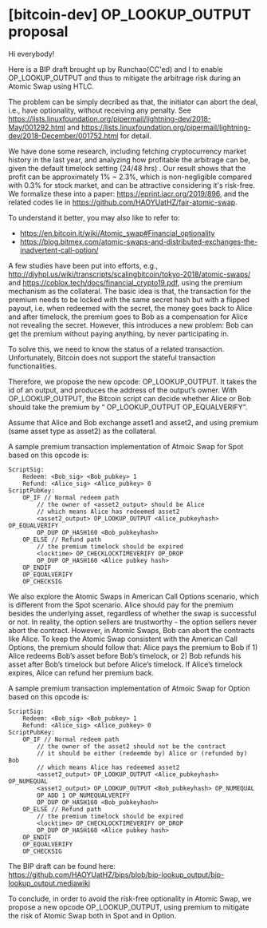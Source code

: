 # [bitcoin-dev] OP_LOOKUP_OUTPUT proposal

Hi everybody!

Here is a BIP draft brought up by Runchao(CC'ed) and I to enable OP_LOOKUP_OUTPUT and thus to mitigate the arbitrage risk during an Atomic Swap using HTLC.

The problem can be simply decribed as that, the initiator can abort the deal, i.e., have optionality, without receiving any penalty. See https://lists.linuxfoundation.org/pipermail/lightning-dev/2018-May/001292.html and https://lists.linuxfoundation.org/pipermail/lightning-dev/2018-December/001752.html for detail.

We have done some research, including fetching cryptocurrency market history in the last year, and analyzing how profitable the arbitrage can be, given the default timelock setting (24/48 hrs) . Our result shows that the profit can be approximately 1% ~ 2.3%, which is non-negligible compared with 0.3% for stock market, and can be attractive considering it's risk-free. We formalize these into a paper: https://eprint.iacr.org/2019/896, and the related codes lie in https://github.com/HAOYUatHZ/fair-atomic-swap.

To understand it better, you may also like to refer to: 

+ https://en.bitcoin.it/wiki/Atomic_swap#Financial_optionality
+ https://blog.bitmex.com/atomic-swaps-and-distributed-exchanges-the-inadvertent-call-option/

A few studies have been put into efforts, e.g., http://diyhpl.us/wiki/transcripts/scalingbitcoin/tokyo-2018/atomic-swaps/ and https://coblox.tech/docs/financial_crypto19.pdf, using the premium mechanism as the collateral. The basic idea is that, the transaction for the premium needs to be locked with the same secret hash but with a flipped payout, i.e. when redeemed with the secret, the money goes back to Alice and after timelock, the premium goes to Bob as a compensation for Alice not revealing the secret. However, this introduces a new problem: Bob can get the premium without paying anything, by never participating in.

To solve this, we need to know the status of a related transaction. Unfortunately, Bitcoin does not support the stateful transaction functionalities. 

Therefore, we propose the new opcode: OP_LOOKUP_OUTPUT. It takes the id of an output, and produces the address of the output’s owner. With OP_LOOKUP_OUTPUT, the Bitcoin script can decide whether Alice or Bob should take the premium by “<output> OP_LOOKUP_OUTPUT <pubkeyhash> OP_EQUALVERIFY”.

Assume that Alice and Bob exchange asset1 and asset2, and using premium (same asset type as asset2) as the collateral.

A sample premium transaction implementation of Atmoic Swap for Spot based on this opcode is:
```
ScriptSig:
    Redeem: <Bob_sig> <Bob_pubkey> 1
    Refund: <Alice_sig> <Alice_pubkey> 0
ScriptPubKey:
    OP_IF // Normal redeem path
        // the owner of <asset2_output> should be Alice
        // which means Alice has redeemed asset2
        <asset2_output> OP_LOOKUP_OUTPUT <Alice_pubkeyhash> OP_EQUALVERIFY 
        OP_DUP OP_HASH160 <Bob_pubkeyhash>
    OP_ELSE // Refund path
        // the premium timelock should be expired
        <locktime> OP_CHECKLOCKTIMEVERIFY OP_DROP
        OP_DUP OP_HASH160 <Alice pubkey hash>
    OP_ENDIF
    OP_EQUALVERIFY
    OP_CHECKSIG
```

We also explore the Atomic Swaps in American Call Options scenario, which is different from the Spot scenario. Alice should pay for the premium besides the underlying asset, regardless of whether the swap is successful or not. In reality, the option sellers are trustworthy - the option sellers never abort the contract. However, in Atomic Swaps, Bob can abort the contracts like Alice. To keep the Atomic Swap consistent with the American Call Options, the premium should follow that: Alice pays the premium to Bob if 1) Alice redeems Bob’s asset before Bob’s timelock, or 2) Bob refunds his asset after Bob’s timelock but before Alice’s timelock. If Alice’s timelock expires, Alice can refund her premium back.

A sample premium transaction implementation of Atmoic Swap for Option based on this opcode is:
```
ScriptSig:
    Redeem: <Bob_sig> <Bob_pubkey> 1
    Refund: <Alice_sig> <Alice_pubkey> 0
ScriptPubKey:
    OP_IF // Normal redeem path
        // the owner of the asset2 should not be the contract
        // it should be either (redeemde by) Alice or (refunded by) Bob
        // which means Alice has redeemed asset2
        <asset2_output> OP_LOOKUP_OUTPUT <Alice_pubkeyhash> OP_NUMEQUAL
        <asset2_output> OP_LOOKUP_OUTPUT <Bob_pubkeyhash> OP_NUMEQUAL
        OP_ADD 1 OP_NUMEQUALVERIFY
        OP_DUP OP_HASH160 <Bob_pubkeyhash>
    OP_ELSE // Refund path
        // the premium timelock should be expired
        <locktime> OP_CHECKLOCKTIMEVERIFY OP_DROP
        OP_DUP OP_HASH160 <Alice pubkey hash>
    OP_ENDIF
    OP_EQUALVERIFY
    OP_CHECKSIG
```

The BIP draft can be found here:
https://github.com/HAOYUatHZ/bips/blob/bip-lookup_output/bip-lookup_output.mediawiki

To conclude, in order to avoid the risk-free optionality in Atomic Swap, we propose a new opcode OP_LOOKUP_OUTPUT, using premium to mitigate the risk of Atomic Swap both in Spot and in Option.